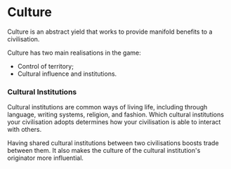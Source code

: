 # Culture

Culture is an abstract yield that works to provide manifold benefits to a civilisation.

Culture has two main realisations in the game:
 - Control of territory;
 - Cultural influence and institutions.

### Cultural Institutions

Cultural institutions are common ways of living life, including through language, writing systems, religion, and fashion. Which cultural institutions your civilisation adopts determines how your civilisation is able to interact with others. 

Having shared cultural institutions between two civilisations boosts trade between them. It also makes the culture of the cultural institution's originator more influential. 



